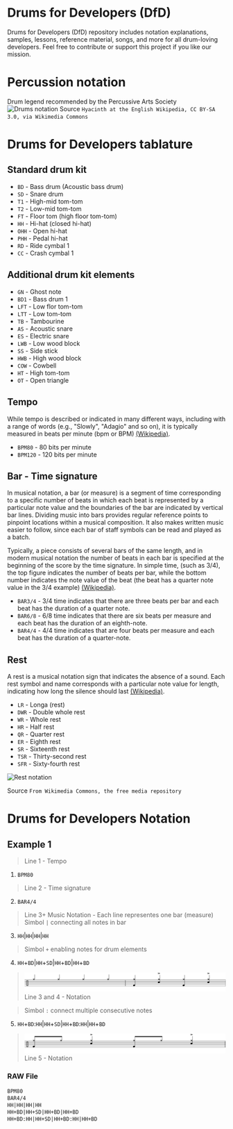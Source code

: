 # Drums for Developers (DfD)
Drums for Developers (DfD) repository includes notation explanations, samples, lessons, reference material, songs, and more for all drum-loving developers. Feel free to contribute or support this project if you like our mission.

# Percussion notation
Drum legend recommended by the Percussive Arts Society
![Drums notation](https://upload.wikimedia.org/wikipedia/commons/6/65/Sibelius_drum_legend.png) Source `Hyacinth at the English Wikipedia, CC BY-SA 3.0, via Wikimedia Commons`

# Drums for Developers tablature

## Standard drum kit

- `BD`  - Bass drum (Acoustic bass drum)
- `SD`  - Snare drum
- `T1`  - High-mid tom-tom
- `T2`  - Low-mid tom-tom
- `FT`  - Floor tom (high floor tom-tom)
- `HH`  - Hi-hat (closed hi-hat)
- `OHH` - Open hi-hat
- `PHH` - Pedal hi-hat
- `RD`  - Ride cymbal 1
- `CC`  - Crash cymbal 1

## Additional drum kit elements
- `GN`  - Ghost note
- `BD1` - Bass drum 1
- `LFT` - Low flor tom-tom
- `LTT` - Low tom-tom
- `TB`  - Tambourine
- `AS`  - Acoustic snare
- `ES`  - Electric snare
- `LWB` - Low wood block
- `SS`  - Side stick
- `HWB` - High wood block
- `COW` - Cowbell
- `HT`  - High tom-tom
- `OT`  - Open triangle

## Tempo
While tempo is described or indicated in many different ways, including with a range of words (e.g., "Slowly", "Adagio" and so on), it is typically measured in beats per minute (bpm or BPM) [(Wikipedia)](https://en.wikipedia.org/wiki/Tempo).
- `BPM80` - 80 bits per minute
- `BPM120` - 120 bits per minute

## Bar - Time signature
In musical notation, a bar (or measure) is a segment of time corresponding to a specific number of beats in which each beat is represented by a particular note value and the boundaries of the bar are indicated by vertical bar lines. Dividing music into bars provides regular reference points to pinpoint locations within a musical composition. It also makes written music easier to follow, since each bar of staff symbols can be read and played as a batch.

Typically, a piece consists of several bars of the same length, and in modern musical notation the number of beats in each bar is specified at the beginning of the score by the time signature. In simple time, (such as 3/4), the top figure indicates the number of beats per bar, while the bottom number indicates the note value of the beat (the beat has a quarter note value in the 3/4 example) [(Wikipedia)](https://en.wikipedia.org/wiki/Bar_(music)).
- `BAR3/4` - 3/4 time indicates that there are three beats per bar and each beat has the duration of a quarter note. 
- `BAR6/8` - 6/8 time indicates that there are six beats per measure and each beat has the duration of an eighth-note.
- `BAR4/4` - 4/4 time indicates that are four beats per measure and each beat has the duration of a quarter-note.

## Rest
A rest is a musical notation sign that indicates the absence of a sound. Each rest symbol and name corresponds with a particular note value for length, indicating how long the silence should last [(Wikipedia)](https://en.wikipedia.org/wiki/Rest_(music)).
- `LR` - Longa (rest)
- `DWR` - Double whole rest
- `WR` - Whole rest
- `HR` - Half rest
- `QR` - Quarter rest
- `ER` - Eighth rest
- `SR` - Sixteenth rest
- `TSR` - Thirty-second rest
- `SFR` - Sixty-fourth rest

![Rest notation](https://upload.wikimedia.org/wikipedia/commons/f/f0/Music_rests.png) 

Source `From Wikimedia Commons, the free media repository`

# Drums for Developers Notation
## Example 1
> Line 1 - Tempo
1. `BPM80` 
> Line 2 - Time signature
2. `BAR4/4` 
> Line 3+ Music Notation - Each line representes one bar (measure)
> Simbol `|` connecting all notes in bar
3. `HH`|`HH`|`HH`|`HH`
> Simbol `+` enabling notes for drum elements
4. `HH`+`BD`|`HH`+`SD`|`HH`+`BD`|`HH`+`BD`
> ![Line 3 and 4 - Notation](/images/2.jpg)
> Line 3 and 4 - Notation

> Simbol `:` connect multiple consecutive notes
5. `HH`+`BD`:`HH`|`HH`+`SD`|`HH`+`BD`:`HH`|`HH`+`BD`
> ![Line 5 - Notation](/images/3.jpg)
> Line 5 - Notation

### RAW File
```
BPM80
BAR4/4
HH|HH|HH|HH
HH+BD|HH+SD|HH+BD|HH+BD
HH+BD:HH|HH+SD|HH+BD:HH|HH+BD
```
